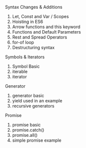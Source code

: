 Syntax Changes & Additions
1. Let, Const and Var / Scopes
2. Hoisting in ES6
3. Arrow functions and this keyword
4. Functions and Default Parameters
5. Rest and Spread Operators
6. for-of loop
7. Destructuring syntax

Symbols & Iterators
1. Symbol Basic
2. iterable
3. iterator

Generator
1. generator basic
2. yield used in an example
3. recursive generators

Promise
1. promise basic
2. promise.catch()
3. promise.all()
4. simple promise example
